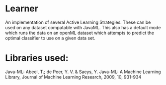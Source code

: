 # Learner

An implementation of several Active Learning Strategies. These can be used on any dataset compatable with JavaML.
This also has a default mode which runs the data on an openML dataset which attempts to predict the optimal classifier to use on a given data set.

# Libraries used:
  Java-ML:
    Abeel, T.; de Peer, Y. V. & Saeys, Y. 
    Java-ML: A Machine Learning Library, Journal of Machine Learning Research, 2009, 10, 931-934
